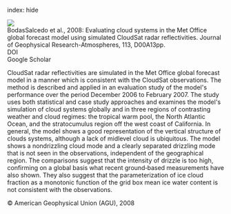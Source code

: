 index: hide

<div class="Citation">
    <div class="Citation-thumb CitationThumb-linked"  data-href="https://doi.org/10.1029/2007jd009620">
      <img src="https://static.claimspace.cloud/climate-study-static/refs/thumbs/9/BodasSalcedo_et_al_2008-thumb.png" />
    </div>

  <div class="Citation-body">
    <div class="Citation-text">BodasSalcedo et al., 2008: Evaluating cloud systems in the Met Office global forecast model using simulated CloudSat radar reflectivities. <span class="Article-journal">Journal of Geophysical Research-Atmospheres, </span><span class="Article-volume">113, </span>D00A13pp.</div>
    <div class="Citation-links">
      <div class="CitationLink" data-href="https://doi.org/10.1029/2007jd009620">
        <div class="CitationLink-icon CitationLink-Doi"></div>
        <div class="CitationLink-text">DOI</div>
      </div>
      <div class="CitationLink" data-href="https://scholar.google.com/scholar?q=10.1029/2007jd009620">
        <div class="CitationLink-icon CitationLink-Scholar"></div>
        <div class="CitationLink-text">Google Scholar</div>
      </div>
    </div>
  </div>
</div>

CloudSat radar reflectivities are simulated in the Met Office global forecast model in a manner which is consistent with the CloudSat observations. The method is described and applied in an evaluation study of the model's performance over the period December 2006 to February 2007. The study uses both statistical and case study approaches and examines the model's simulation of cloud systems globally and in three regions of contrasting weather and cloud regimes: the tropical warm pool, the North Atlantic Ocean, and the stratocumulus region off the west coast of California. In general, the model shows a good representation of the vertical structure of clouds systems, although a lack of midlevel cloud is ubiquitous. The model shows a nondrizzling cloud mode and a clearly separated drizzling mode that is not seen in the observations, independent of the geographical region. The comparisons suggest that the intensity of drizzle is too high, confirming on a global basis what recent ground‐based measurements have also shown. They also suggest that the parameterization of ice cloud fraction as a monotonic function of the grid box mean ice water content is not consistent with the observations.

<div class="Citation-copy">
&copy; American Geophysical Union (AGU), 2008
</div>